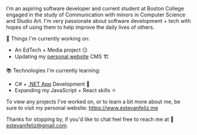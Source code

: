 I'm an aspiring software developer and current student at Boston College engaged in the study of Communication with minors in Computer Science and Studio Art. I'm very passionate about software development + tech with hopes of using them to help improve the daily lives of others.

🏢 Things I'm currently working on:

- An EdTech + Media project 😏
- Updating my [personal website](https://www.estevanfeliz.me) CMS 🏗

📚 Technologies I'm currently learning:

- C# + [.NET App](https://dot.net) Development 🤖
- Expanding my JavaScript + React skills ⚛

To view any projects I've worked on, or to learn a bit more about me, be sure to visit my personal website: https://www.estevanfeliz.me

Thanks for stopping by, if you'd like to chat feel free to reach me at 📧 estevanjfeliz@gmail.com.

<!--
**efeliz/efeliz** is a ✨ _special_ ✨ repository because its `README.md` (this file) appears on your GitHub profile.

Here are some ideas to get you started:

- 🔭 I’m currently working on ...
- 🌱 I’m currently learning ...
- 👯 I’m looking to collaborate on ...
- 🤔 I’m looking for help with ...
- 💬 Ask me about ...
- 📫 How to reach me: ...
- 😄 Pronouns: ...
- ⚡ Fun fact: ...
-->
